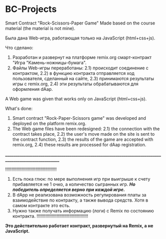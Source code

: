 # BC-Projects

Smart Contract "Rock-Scissors-Paper Game"
Made based on the course material (the material is not mine).

Была дана Web-игра, работающая только на JavaScript (html+css+js).

Что сделано:
1. Разработан и развернут на платформе remix.org смарт-контракт "Игра "Камень-ножницы-бумага".
2. Файлы Web-игры переработаны:
  2.1) происходит соединение с контрактом,
  2.2) в функцию контракта отправляется ход пользователя, сделанный на сайте,
  2.3) принимаются результаты игры с remix.org,
  2.4) эти результаты обрабатываются для оформления dAap.
  
  A Web game was given that works only on JavaScript (html+css+js).
  
  What's done:
1. Smart contract "Rock-Paper-Scissors game" was developed and deployed on the platform remix.org.
2. The Web game files have been redesigned:
  2.1) the connection with the contract takes place,
  2.2) the user's move made on the site is sent to the contract function,
  2.3) the results of the game are accepted with remix.org,
  2.4) these results are processed for dAap registration.
  
**_____________________________________________________________________________________________________**
  
!!!!!!!!!!!!!!!!!!!!!!!!!!!!!!!!!!!!!!!!!
  1) Есть пока глюк: по мере выполнения игр при выигрыше к счету прибавляется не 1 очко, а количество сыгранных игр.
  ***Но победитель определяется верно при каждой игре.***
  3) В dApp не реализована возможность регулирования платы за взаимодействие по контракту, а также вывода средств.
     Хотя в самом контракте это есть.
  3) Нужно также получать информацию (логи) с Remix по состоянию контракта.
  !!!!!!!!!!!!!!!!!!!!!!!!!!!!!!!!!!!!!!!!!
  
  **Это действительно работает контракт, развернутый на Remix, а не JavaScript.**
